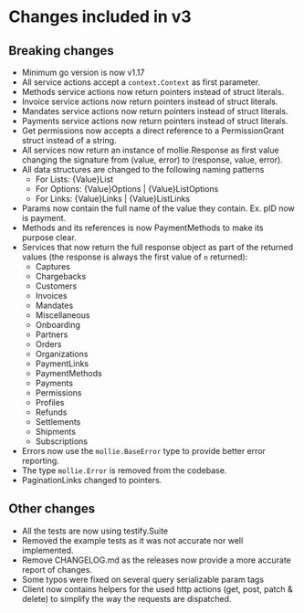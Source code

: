 # Changes included in v3

## Breaking changes

- Minimum go version is now v1.17
- All service actions accept a `context.Context` as first parameter.
- Methods service actions now return pointers instead of struct literals.
- Invoice service actions now return pointers instead of struct literals.
- Mandates service actions now return pointers instead of struct literals.
- Payments service actions now return pointers instead of struct literals.
- Get permissions now accepts a direct reference to a PermissionGrant struct instead of a string.
- All services now return an instance of mollie.Response as first value changing the signature from (value, error) to (response, value, error).
- All data structures are changed to the following naming patterns
  - For Lists: {Value}List
  - For Options: {Value}Options | {Value}ListOptions
  - For Links: {Value}Links | {Value}ListLinks
- Params now contain the full name of the value they contain. Ex. pID now is payment.
- Methods and its references is now PaymentMethods to make its purpose clear.
- Services that now return the full response object as part of the returned values (the response is always the first value of `n` returned):
  - Captures
  - Chargebacks
  - Customers
  - Invoices
  - Mandates
  - Miscellaneous
  - Onboarding
  - Partners
  - Orders
  - Organizations
  - PaymentLinks
  - PaymentMethods
  - Payments
  - Permissions
  - Profiles
  - Refunds
  - Settlements
  - Shipments
  - Subscriptions
- Errors now use the `mollie.BaseError` type to provide better error reporting.
- The type `mollie.Error` is removed from the codebase.
- PaginationLinks changed to pointers.

## Other changes

- All the tests are now using testify.Suite
- Removed the example tests as it was not accurate nor well implemented.
- Remove CHANGELOG.md as the releases now provide a more accurate report of changes.
- Some typos were fixed on several query serializable param tags
- Client now contains helpers for the used http actions (get, post, patch & delete) to simplify the way the requests are dispatched.

